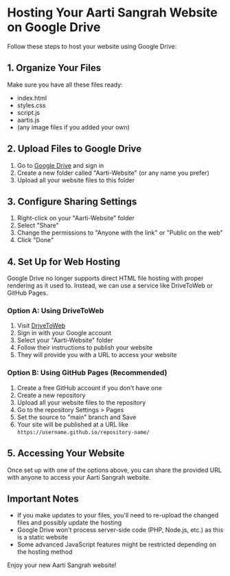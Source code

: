 # Hosting Your Aarti Sangrah Website on Google Drive

Follow these steps to host your website using Google Drive:

## 1. Organize Your Files

Make sure you have all these files ready:
- index.html
- styles.css
- script.js
- aartis.js
- (any image files if you added your own)

## 2. Upload Files to Google Drive

1. Go to [Google Drive](https://drive.google.com) and sign in
2. Create a new folder called "Aarti-Website" (or any name you prefer)
3. Upload all your website files to this folder

## 3. Configure Sharing Settings

1. Right-click on your "Aarti-Website" folder
2. Select "Share"
3. Change the permissions to "Anyone with the link" or "Public on the web"
4. Click "Done"

## 4. Set Up for Web Hosting

Google Drive no longer supports direct HTML file hosting with proper rendering as it used to. Instead, we can use a service like DriveToWeb or GitHub Pages.

### Option A: Using DriveToWeb

1. Visit [DriveToWeb](https://drv.tw)
2. Sign in with your Google account
3. Select your "Aarti-Website" folder
4. Follow their instructions to publish your website
5. They will provide you with a URL to access your website

### Option B: Using GitHub Pages (Recommended)

1. Create a free GitHub account if you don't have one
2. Create a new repository
3. Upload all your website files to the repository
4. Go to the repository Settings > Pages
5. Set the source to "main" branch and Save
6. Your site will be published at a URL like `https://username.github.io/repository-name/`

## 5. Accessing Your Website

Once set up with one of the options above, you can share the provided URL with anyone to access your Aarti Sangrah website.

## Important Notes

- If you make updates to your files, you'll need to re-upload the changed files and possibly update the hosting
- Google Drive won't process server-side code (PHP, Node.js, etc.) as this is a static website
- Some advanced JavaScript features might be restricted depending on the hosting method

Enjoy your new Aarti Sangrah website!
